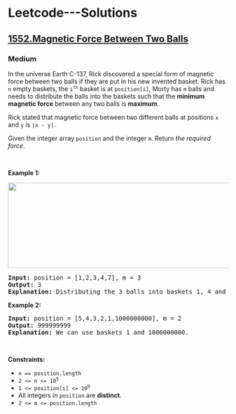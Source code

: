 # Leetcode---Solutions
<h2>
    <a href="https://leetcode.com/problems/magnetic-force-between-two-balls/">
        1552.Magnetic Force Between Two Balls
    </a>
</h2>
<h3>
    Medium
</h3>
<p>In the universe Earth C-137, Rick discovered a special form of magnetic force between two balls if they are put in his new invented basket. Rick has <code>n</code> empty baskets, the <code>i<sup>th</sup></code> basket is at <code>position[i]</code>, Morty has <code>m</code> balls and needs to distribute the balls into the baskets such that the <strong>minimum magnetic force</strong> between any two balls is <strong>maximum</strong>.</p>

<p>Rick stated that magnetic force between two different balls at positions <code>x</code> and <code>y</code> is <code>|x - y|</code>.</p>

<p>Given the integer array <code>position</code> and the integer <code>m</code>. Return <em>the required force</em>.</p>

<p>&nbsp;</p>
<p><strong>Example 1:</strong></p>
<img alt="" src="https://assets.leetcode.com/uploads/2020/08/11/q3v1.jpg" style="width: 562px; height: 195px;">
<pre><strong>Input:</strong> position = [1,2,3,4,7], m = 3
<strong>Output:</strong> 3
<strong>Explanation:</strong> Distributing the 3 balls into baskets 1, 4 and 7 will make the magnetic force between ball pairs [3, 3, 6]. The minimum magnetic force is 3. We cannot achieve a larger minimum magnetic force than 3.
</pre>

<p><strong>Example 2:</strong></p>

<pre><strong>Input:</strong> position = [5,4,3,2,1,1000000000], m = 2
<strong>Output:</strong> 999999999
<strong>Explanation:</strong> We can use baskets 1 and 1000000000.
</pre>

<p>&nbsp;</p>
<p><strong>Constraints:</strong></p>

<ul>
	<li><code>n == position.length</code></li>
	<li><code>2 &lt;= n &lt;= 10<sup>5</sup></code></li>
	<li><code>1 &lt;= position[i] &lt;= 10<sup>9</sup></code></li>
	<li>All integers in <code>position</code> are <strong>distinct</strong>.</li>
	<li><code>2 &lt;= m &lt;= position.length</code></li>
</ul>